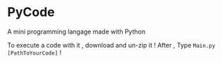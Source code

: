 # PyCode
A mini programming langage made with Python

To execute a code with it , download and un-zip it ! After , Type `Main.py [PathToYourCode]` !
